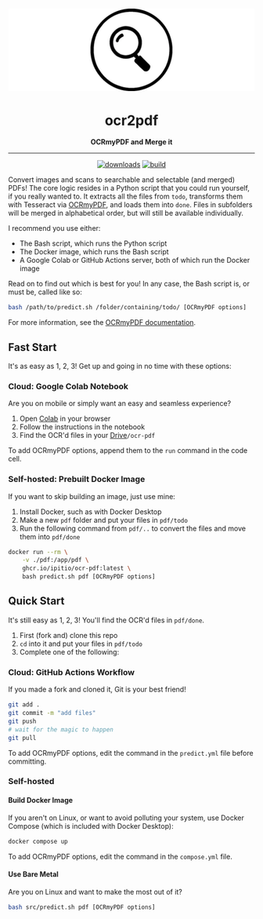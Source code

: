 <div align="center">

[![logo](public/wide.webp)](https://github.com/ipitio/ocr-pdf)

# ocr2pdf

**OCRmyPDF and Merge it**

---

[![downloads](https://img.shields.io/badge/dynamic/json?url=https%3A%2F%2Fipitio.github.io%2Fbackage%2Fipitio%2Focr-pdf%2Focr-pdf.json&query=%24.downloads&logo=github&logoColor=959da5&labelColor=333a41&label=pulls)](https://github.com/arevindh/pihole-speedtest/pkgs/container/pihole-speedtest) [![build](https://github.com/ipitio/ocr-pdf/actions/workflows/publish.yml/badge.svg)](https://github.com/ipitio/ocr-pdf/actions/workflows/publish.yml)

</div>

Convert images and scans to searchable and selectable (and merged) PDFs! The core logic resides in a Python script that you could run yourself, if you really wanted to. It extracts all the files from `todo`, transforms them with Tesseract via [OCRmyPDF](https://github.com/ocrmypdf/OCRmyPDF), and loads them into `done`. Files in subfolders will be merged in alphabetical order, but will still be available individually.

I recommend you use either:

- The Bash script, which runs the Python script
- The Docker image, which runs the Bash script
- A Google Colab or GitHub Actions server, both of which run the Docker image

Read on to find out which is best for you! In any case, the Bash script is, or must be, called like so:

```bash
bash /path/to/predict.sh /folder/containing/todo/ [OCRmyPDF options]
```

For more information, see the [OCRmyPDF documentation](https://ocrmypdf.readthedocs.io/en/latest).

## Fast Start

It's as easy as 1, 2, 3! Get up and going in no time with these options:

### Cloud: Google Colab Notebook

Are you on mobile or simply want an easy and seamless experience?

1. Open [Colab](https://colab.research.google.com/github/ipitio/ocr-pdf/blob/master/colab.ipynb) in your browser
2. Follow the instructions in the notebook
3. Find the OCR'd files in your [Drive](https://drive.google.com/drive/my-drive)`/ocr-pdf`

To add OCRmyPDF options, append them to the `run` command in the code cell.

### Self-hosted: Prebuilt Docker Image

If you want to skip building an image, just use mine:

1. Install Docker, such as with Docker Desktop
2. Make a new `pdf` folder and put your files in `pdf/todo`
3. Run the following command from `pdf/..` to convert the files and move them into `pdf/done`

```bash
docker run --rm \
    -v ./pdf:/app/pdf \
    ghcr.io/ipitio/ocr-pdf:latest \
    bash predict.sh pdf [OCRmyPDF options]
```

## Quick Start

It's still easy as 1, 2, 3! You'll find the OCR'd files in `pdf/done`.

1. First (fork and) clone this repo
2. `cd` into it and put your files in `pdf/todo`
3. Complete one of the following:

### Cloud: GitHub Actions Workflow

If you made a fork and cloned it, Git is your best friend!

```bash
git add .
git commit -m "add files"
git push
# wait for the magic to happen
git pull
```

To add OCRmyPDF options, edit the command in the `predict.yml` file before committing.

### Self-hosted

#### Build Docker Image

If you aren't on Linux, or want to avoid polluting your system, use Docker Compose (which is included with Docker Desktop):

```bash
docker compose up
```

To add OCRmyPDF options, edit the command in the `compose.yml` file.

#### Use Bare Metal

Are you on Linux and want to make the most out of it?

```bash
bash src/predict.sh pdf [OCRmyPDF options]
```
